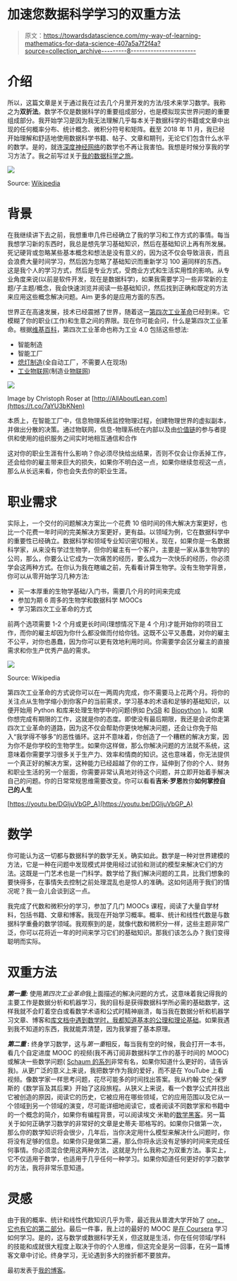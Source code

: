 # 加速您数据科学学习的双重方法

> 原文：<https://towardsdatascience.com/my-way-of-learning-mathematics-for-data-science-407a5a7f2f4a?source=collection_archive---------8----------------------->

# 介绍

所以，这篇文章是关于通过我在过去几个月里开发的方法/技术来学习数学。我称之为**双折法**。数学不仅是数据科学的重要组成部分，也是模拟现实世界问题的重要组成部分。我开始学习是因为我无法理解几乎每本关于数据科学的书籍或文章中出现的任何概率分布、统计概念、微积分符号和矩阵。截至 2018 年 11 月，我已经开始理解和舒适地使用数据科学书籍、帖子、文章和期刊，无论它们包含什么水平的数学。是的，就连[深度神经网络](https://en.wikipedia.org/wiki/Deep_learning#Deep_neural_networks)的数学也不再让我害怕。我想是时候分享我的学习方法了。我之前写过关于[我的数据科学之旅](https://medium.com/@ArnuldOnData/my-journey-into-data-science-61b70a164bfe)。

![](img/ee8a9b97e4832fdd598e05d800ad213b.png)

Source: [Wikipedia](https://en.wikipedia.org/wiki/Industrial_Revolution)

# 背景

在我继续讲下去之前，我想重申几件已经确立了我的学习和工作方式的事情。每当我想学习新的东西时，我总是想先学习基础知识，然后在基础知识上再有所发展。死记硬背或忽略某些基本概念和想法是没有意义的，因为这不仅会导致沮丧，而且会浪费大量时间学习，然后因为忽略了基础知识而重新学习 100 遍同样的东西。这是我个人的学习方式，然后是专业方式，受商业方式和生活实用性的影响。从专业角度来说(以前是软件开发，现在是数据科学)，如果我需要学习一些非常新的主题/子主题/概念，我会快速浏览并阅读一些基础知识，然后找到正确和既定的方法来应用这些概念解决问题。Aim 更多的是应用方面的东西。

世界正在高速发展，技术已经震撼了世界，随着这一[第四次工业革命](https://duckduckgo.com/?q=4th+industrial+revilutionb&t=ffab&atb=v1-1&ia=web)已经到来。它模糊了你的职业(工作)和生意之间的界限。现在你可能会问，什么是第四次工业革命。根据[维基百科](https://en.wikipedia.org/wiki/Industry_4.0)，第四次工业革命也称为工业 4.0 包括这些想法:

*   智能制造
*   智能工厂
*   [熄灯制造](https://en.wikipedia.org/wiki/Lights_out_(manufacturing))(全自动工厂，不需要人在现场)
*   [工业物联网](https://en.wikipedia.org/wiki/Industrial_internet_of_things)(制造业[物联网](https://en.wikipedia.org/wiki/Internet_of_things))

![](img/ea42929968fe9a9ae04d6f79ad3fb002.png)

Image by Christoph Roser at [http://AllAboutLean.com](https://t.co/7aYU3bKNen)

本质上，在智能工厂中，信息物理系统监控物理过程，创建物理世界的虚拟副本，并做出分散的决策。通过物联网，信息-物理系统在内部以及由[价值链](https://en.wikipedia.org/wiki/Value_chain)的参与者提供和使用的组织服务之间实时地相互通信和合作

这对你的职业生涯有什么影响？你必须尽快给出结果，否则不仅会让你丢掉工作，还会给你的雇主带来巨大的损失，如果你不明白这一点，如果你继续忽视这一点，那么从长远来看，你也会失去你的职业生涯。

# 职业需求

实际上，一个交付的问题解决方案比一个花费 10 倍时间的伟大解决方案更好，也比一个花费一年时间的完美解决方案更好，更有益。以领域为例，它在数据科学中的重要性已经确立。数据科学和领域专业知识密切相关。现在，如果你是一名数据科学家，从来没有学过生物学，但你的雇主有一个客户，主要是一家从事生物学的公司，那么，你要么让它成为一次痛苦的经历，要么成为一次快乐的经历，你必须学会这两种方式。在你认为我在瞎编之前，先看看计算生物学。没有生物学背景，你可以从零开始学习几种方法:

*   买一本厚重的生物学基础/入门书，需要几个月的时间来完成
*   参加为期 6 周多的生物学和数据科学 MOOCs
*   学习第四次工业革命的方式

前两个选项需要 1-2 个月或更长时间(理想情况下是 4 个月)才能开始你的项目工作，而你的雇主却因为你什么都没做而付给你钱。这既不公平又愚蠢，对你的雇主不公平，对你也愚蠢，因为你可以更有效地利用时间。你需要学会区分雇主的直接需求和你生产优秀产品的需求。

![](img/b447e842bcf095fa347f3fd80a9a302d.png)

Source: Wikipedia

第四次工业革命的方式说你可以在一两周内完成，你不需要马上花两个月。将你的关注点从生物学缩小到你客户的当前需求，学习基本的术语和足够的基础知识，以便开始用 Python 和库来处理生物学中的问题(例如 [PySB](http://pysb.org/) 和 [Biopython](https://en.wikipedia.org/wiki/Biopython) )。如果你想完成有期限的工作，这就是你的态度。即使没有最后期限，我还是会说你走第四次工业革命的道路，因为这不仅会帮助你更快地解决问题，还会让你免于陷入“我学得不够多”的恶性循环。这并不意味着，你创造了一个糟糕的解决方案，因为你不是你学校的生物学生。如果你这样做，那么你解决问题的方法就不系统，这意味着你需要学习很多关于生产力、效率和情商的知识。这也意味着，你无法提供一个真正好的解决方案，这种能力已经超越了你的工作，延伸到了你的个人、财务和职业生活的另一个层面，你需要非常认真地对待这个问题，并立即开始着手解决自己的问题。你的日常常规思维需要改变。你可以看看**吉米·罗恩**教你**如何掌控自己的人生**

[https://youtu.be/DGIjuVbGP_A](https://youtu.be/DGIjuVbGP_A)

# 数学

你可能认为这一切都与数据科学的数学无关。确实如此。数学是一种对世界建模的方法，它是一种在问题中发现模式并使用经过试验和测试的模型来解决它们的方法。这既是一门艺术也是一门科学。数学给了我们解决问题的工具，比我们想象的要快得多，在事情失去控制之前处理混乱也是惊人的准确。这如何适用于我们的情况呢？我一会儿会谈到这一点。

我完成了代数和微积分的学习，参加了几门 MOOCs 课程，阅读了大量自学材料，包括书籍、文章和博客。我现在开始学习概率。概率、统计和线性代数是与数据科学重叠的数学领域。我观察到的是，就像代数和微积分一样，这些主题非常广泛，你可以花将近一年的时间来学习它们的基础知识。那我们该怎么办？我们变得聪明而实际。

# 双重方法

***第一重:*** 使用*第四次工业革命*我上面描述的解决问题的方式，这意味着我记得我的主要工作是数据分析和机器学习，我的目标是获得数据科学所必需的基础数学，这样我就不会盯着空白或看数学术语和公式时精神崩溃，每当我在数据分析和机器学习文章、博客和[库文档中遇到数学时，我都知道基本的公理和理论基础](https://en.wikipedia.org/wiki/Library_(computing))。如果我遇到我不知道的东西，我就能弄清楚，因为我掌握了基本原理。

***第二重* :** 终身学习数学，这与*第一重*相反，每当我有空的时候，我会打开一本书，看几个自定进度 MOOC 的视频(我不再订阅非数据科学工作的基于时间的 MOOC)或解决一些数学问题( [Schaum 的系列](https://www.amazon.com/Schaums-Probability-Variables-Processes-Outlines/dp/0071822984)非常有名，如果你知道什么更好的，请告诉我)。从更广泛的意义上来说，我把数学作为我的爱好，而不是在 YouTube 上看视频。像数学家一样思考问题，花尽可能多的时间找出答案。我从约翰·艾伦·保罗斯的《数学盲及其后果》开始了这段旅程。从狭义上来说，看一个数学公式并找出它被创造的原因，阅读它的历史，它被应用在哪些领域，它的应用范围以及它从一个领域到另一个领域的演变，尽可能详细地阅读它，或者阅读不同数学家和书籍中的一个概念的简介，如果你有编程背景，可以阅读埃文·米勒的[数学黑客](https://www.evanmiller.org/mathematical-hacker.html)。另一篇关于如何正确学习数学的非常好的文章是史蒂夫·耶格写的。如果你只做第一次，那么你的数学知识将会很少，几年后，当你决定用什么模型来解决什么问题时，你将没有足够的信息。如果你只是做第二遍，那么你将永远没有足够的时间来完成任何事情。你必须混合使用这两种方法，这就是为什么我称之为双重方法。事实上，它不仅适用于数学，也适用于几乎任何一种学习。如果你知道任何更好的学习数学的方法，我将非常乐意知道。

# 灵感

由于我的概率、统计和线性代数知识几乎为零，最近我从普渡大学开始了 [one，它也有它的](https://www.edx.org/course/probability-basic-concepts-discrete-random-variables-0)[第二部分](https://www.edx.org/course/probability-distribution-models-continuous-random-variables-0)。最后一件事，我上过的最好的 MOOC 是[在 Coursera](https://www.coursera.org/learn/learning-how-to-learn/) 学习如何学习。是的，这与数学或数据科学无关，但这就是生活，你在任何领域/学科的技能和成就很大程度上取决于你的个人思维，但这完全是另一回事，在另一篇博客文章中讨论。终身学习，无论遇到多大的挫折都不要放弃。

最初发表于[我的博客](https://lispyarnuld.wordpress.com/2018/11/14/the-math-of-data-science-3/)。